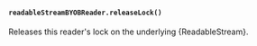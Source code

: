#### `readableStreamBYOBReader.releaseLock()`

<!-- YAML
added: v16.5.0
-->

Releases this reader's lock on the underlying {ReadableStream}.
